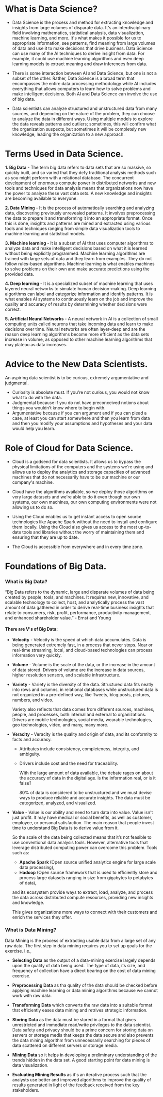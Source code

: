 # What is Data Science?

* Data Science is the process and method for extracting knowledge and insights from large volumes of disparate data. It's an interdisciplinary field involving mathematics, statistical analysis, data visualization, machine learning, and more. It's what makes it possible for us to appropriate information, see patterns, find meaning from large volumes of data and use it to make decisions that drive business. Data Science can use many of the AI techniques to derive insight from data. For example, it could use machine learning algorithms and even deep learning models to extract meaning and draw inferences from data. 

* There is some interaction between AI and Data Science, but one is not a subset of the other. Rather, Data Science is a broad term that encompasses the entire data processing methodology while AI includes everything that allows computers to learn how to solve problems and make intelligent decisions. Both AI and Data Science can involve the use of big data.

* Data scientists can analyze structured and unstructured data from many sources, and depending on the nature of the problem, they can choose to analyze the data in different ways. Using multiple models to explore the data reveals patterns and outliers; sometimes, this will confirm what the organization suspects, but sometimes it will be completely new knowledge, leading the organization to a new approach.



# Terms Used in Data Science.

**1. Big Data** - The term big data refers to data sets that are so massive, so quickly built, and so varied that they defy traditional analysis methods such as you might perform with a relational database. The concurrent development of enormous compute power in distributed networks and new tools and techniques for data analysis means that organizations now have the power to analyze these vast data sets. A new knowledge and insights are becoming available to everyone.

**2. Data Mining** - It is the process of automatically searching and analyzing data, discovering previously unrevealed patterns. It involves preprocessing the data to prepare it and transforming it into an appropriate format. Once this is done, insights and patterns are mined and extracted using various tools and techniques ranging from simple data visualization tools to machine learning and statistical models.

**3.  Machine learning** - It is a subset of AI that uses computer algorithms to analyze data and make intelligent decisions based on what it is learned without being explicitly programmed. Machine learning algorithms are trained with large sets of data and they learn from examples. They do not follow rules-based algorithms. Machine learning is what enables machines to solve problems on their own and make accurate predictions using the provided data.

**4. Deep learning** - It is a specialized subset of machine learning that uses layered neural networks to simulate human decision-making. Deep learning algorithms can label and categorize information and identify patterns. It is what enables AI systems to continuously learn on the job and improve the quality and accuracy of results by determining whether decisions were correct. 

**5. Artificial Neural Networks** - A neural network in AI is a collection of small computing units called neurons that take incoming data and learn to make decisions over time. Neural networks are often layer-deep and are the reason deep learning algorithms become more efficient as the data sets increase in volume, as opposed to other machine learning algorithms that may plateau as data increases.


# Advice to the New Data Scientists.

An aspiring data scientist is to be curious, extremely argumentative and judgmental. 

  - Curiosity is absolute must. If you're not curious, you would not know what to do with the data. 
  - Judgmental because if you do not have preconceived notions about things you wouldn't know where to begin with. 
  - Argumentative because if you can argument and if you can plead a case, at least you can start somewhere and then you learn from data and then you modify your assumptions and hypotheses and your data would help you learn.



# Role of Cloud for Data Science.

* Cloud is a godsend for data scientists. It allows us to bypass the physical limitations of the computers and the systems we're using and allows us to deploy the analytics and storage capacities of advanced machines that do not necessarily have to be our machine or our company's machine. 

* Cloud have the algorithms available, so we deploy those algorithms on very large datasets and we're able to do it even though our own systems, our own machines, our own computing environments were not allowing us to do so.

* Using the Cloud enables us to get instant access to open source technologies like Apache Spark without the need to install and configure them locally. Using the Cloud also gives us access to the most up-to-date tools and libraries without the worry of maintaining them and ensuring that they are up to date. 

* The Cloud is accessible from everywhere and in every time zone.



# Foundations of Big Data.

### **What is Big Data?**
 “Big Data refers to the dynamic, large and disparate volumes of data being created by people, tools, and machines. It requires new, innovative, and scalable technology to collect, host, and analytically process the vast amount of data gathered in order to derive real-time business insights that relate to consumers, risk, profit, performance, productivity management, and enhanced shareholder value.” - Ernst and Young
 
 #### There are V's of Big Data:
 * **Velocity** - Velocity is the speed at which data accumulates. Data is being generated extremely fast, in a process that never stops. Near or real-time streaming, local, and cloud-based technologies can process information very quickly.

 * **Volume** - Volume is the scale of the data, or the increase in the amount of data stored. Drivers of volume are the increase in data sources, higher resolution sensors, and scalable infrastructure.
 
 * **Variety** - Variety is the diversity of the data. Structured data fits neatly into rows and columns, in relational databases while unstructured data is not organized in a pre-defined way, like Tweets, blog posts, pictures, numbers, and video. 
 
    Variety also reflects that data comes from different sources, machines, people, and processes, both internal and external to organizations. Drivers are mobile technologies, social media, wearable technologies, geo technologies, video, and many, many more. 
 
 * **Veracity** - Veracity is the quality and origin of data, and its conformity to facts and accuracy. 
     - Attributes include consistency, completeness, integrity, and ambiguity. 
     - Drivers include cost and the need for traceability. 
 
       With the large amount of data available, the debate rages on about the accuracy of data in the digital age. Is the information real, or is it false?
    
        80% of data is considered to be unstructured and we must devise ways to produce reliable and accurate insights. The data must be categorized, analyzed, and visualized. 
 
 * **Value** - Value is our ability and need to turn data into value. Value isn't just profit. It may have medical or social benefits, as well as customer, employee, or personal satisfaction. The main reason that people invest time to understand Big Data is to derive value from it.


    So the scale of the data being collected means that it’s not feasible to use conventional data analysis tools. However, alternative tools that leverage distributed computing power can overcome this problem. Tools such as: 
    * **Apache Spark** (Open source unified analytics engine for large scale data processing), 
    * **Hadoop** (Open source framework that is used to efficiently store and process large datasets ranging in size from gigabytes to petabytes of data),
 
     and its ecosystem provide ways to extract, load, analyze, and process the data across distributed compute resources, providing new insights and knowledge. 

     This gives organizations more ways to connect with their customers and enrich the services they offer.


### What is Data Mining?

Data Mining is the process of extracting usable data from a large set of any raw data. The first step in data mining requires you to set up goals for the exercise. i.e.,

* **Selecting Data** as the output of a data-mining exercise largely depends upon the quality of data being used. The type of data, its size, and frequency of collection have a direct bearing on the cost of data mining exercise.

* **Preprocessing Data** as tha quality of the data should be checked before applying machine learning or data mining algorithms because we cannot work with raw data.

* **Transforming Data** which converts the raw data into a suitable format that efficiently eases data mining and retrives strategic information.

* **Storing Data** as the data must be stored in a format that gives unrestricted and immediate read/write privileges to the data scientist. Data safety and privacy should be a prime concern for storing data on servers or storage media that keeps the data secure and also prevents the data mining algorithm from unnecessarily searching for pieces of data scattered on different servers or storage media.

* **Mining Data** so it helps in developing a preliminary understanding of the trends hidden in the data set. A good starting point for data mining is data visualization.

* **Evaluating Mining Results** as it's an iterative process such that the analysts use better and improved algorithms to improve the quality of results generated in light of the feedback received from the key stakeholders.
    





























